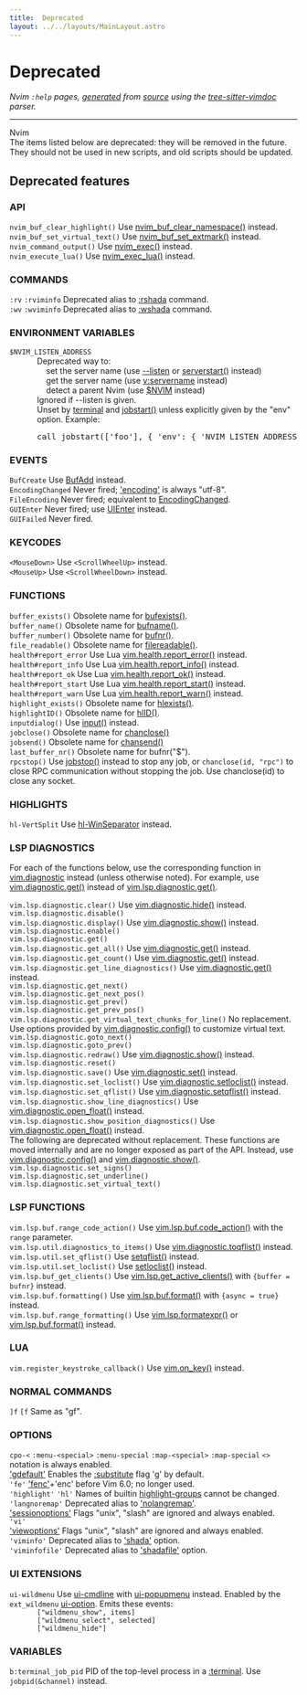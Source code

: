 ```yaml
---
title:  Deprecated
layout: ../../layouts/MainLayout.astro
---
```


  <a name="deprecated.txt"></a><a name="deprecated"></a><h1> Deprecated</h1>
  <p>
    <i>
    Nvim <code>:help</code> pages, <a href="https://github.com/neovim/neovim/blob/master/scripts/gen_help_html.lua">generated</a>
    from <a href="https://github.com/neovim/neovim/blob/master/runtime/doc/deprecated.txt">source</a>
    using the <a href="https://github.com/neovim/tree-sitter-vimdoc">tree-sitter-vimdoc</a> parser.
    </i>
  </p>
  <hr>
  <div class="help-para">
Nvim

</div>
<div class="help-para">
The items listed below are deprecated: they will be removed in the future.
They should not be used in new scripts, and old scripts should be updated.

</div>
<div class="help-para">
<a name="_-deprecated-features"></a><h2 class="help-heading">Deprecated features</h2>


</div>
<div class="help-para">
<a name="_api"></a><h3 class="help-heading">API</h3>

<div class="help-li" style=""> <a name="nvim_buf_clear_highlight()"></a><code class="help-tag">nvim_buf_clear_highlight()</code>	Use <a href="api.html#nvim_buf_clear_namespace()">nvim_buf_clear_namespace()</a> instead.
</div><div class="help-li" style=""> <a name="nvim_buf_set_virtual_text()"></a><code class="help-tag">nvim_buf_set_virtual_text()</code>	Use <a href="api.html#nvim_buf_set_extmark()">nvim_buf_set_extmark()</a> instead.
</div><div class="help-li" style=""> <a name="nvim_command_output()"></a><code class="help-tag">nvim_command_output()</code>	Use <a href="api.html#nvim_exec()">nvim_exec()</a> instead.
</div><div class="help-li" style=""> <a name="nvim_execute_lua()"></a><code class="help-tag">nvim_execute_lua()</code>		Use <a href="api.html#nvim_exec_lua()">nvim_exec_lua()</a> instead.
</div>
</div>
<div class="help-para">
<a name="_commands"></a><h3 class="help-heading">COMMANDS</h3>

<div class="help-li" style=""> <a name="%3Arv"></a><code class="help-tag">:rv</code> <a name="%3Arviminfo"></a><code class="help-tag">:rviminfo</code>		Deprecated alias to <a href="starting.html#%3Arshada">:rshada</a> command.
</div><div class="help-li" style=""> <a name="%3Awv"></a><code class="help-tag">:wv</code> <a name="%3Awviminfo"></a><code class="help-tag">:wviminfo</code>		Deprecated alias to <a href="starting.html#%3Awshada">:wshada</a> command.
</div>
</div>
<div class="help-para">
<a name="_environment-variables"></a><h3 class="help-heading">ENVIRONMENT VARIABLES</h3>

<div class="help-li" style=""> <a name="%24NVIM_LISTEN_ADDRESS"></a><code class="help-tag">$NVIM_LISTEN_ADDRESS</code>
</div><div class="help-li" style="margin-left: 3rem;"> Deprecated way to:
</div><div class="help-li" style="margin-left: 4rem;"> set the server name (use <a href="starting.html#--listen">--listen</a> or <a href="builtin.html#serverstart()">serverstart()</a> instead)
</div><div class="help-li" style="margin-left: 4rem;"> get the server name (use <a href="eval.html#v%3Aservername">v:servername</a> instead)
</div><div class="help-li" style="margin-left: 4rem;"> detect a parent Nvim (use <a href="eval.html#%24NVIM">$NVIM</a> instead)
</div><div class="help-li" style="margin-left: 3rem;"> Ignored if --listen is given.
</div><div class="help-li" style="margin-left: 3rem;"> Unset by <a href="nvim_terminal_emulator.html#terminal">terminal</a> and <a href="builtin.html#jobstart()">jobstart()</a> unless explicitly given by the "env"
    option. Example:<pre>call jobstart(['foo'], { 'env': { 'NVIM_LISTEN_ADDRESS': v:servername  } })</pre>
</div>
</div>
<div class="help-para">
<a name="_events"></a><h3 class="help-heading">EVENTS</h3>

<div class="help-li" style=""> <a name="BufCreate"></a><code class="help-tag">BufCreate</code>		Use <a href="autocmd.html#BufAdd">BufAdd</a> instead.
</div><div class="help-li" style=""> <a name="EncodingChanged"></a><code class="help-tag">EncodingChanged</code>	Never fired; <a href="options.html#'encoding'">'encoding'</a> is always "utf-8".
</div><div class="help-li" style=""> <a name="FileEncoding"></a><code class="help-tag">FileEncoding</code>	Never fired; equivalent to <a href="deprecated.html#EncodingChanged">EncodingChanged</a>.
</div><div class="help-li" style=""> <a name="GUIEnter"></a><code class="help-tag">GUIEnter</code>		Never fired; use <a href="autocmd.html#UIEnter">UIEnter</a> instead.
</div><div class="help-li" style=""> <a name="GUIFailed"></a><code class="help-tag">GUIFailed</code>		Never fired.
</div>
</div>
<div class="help-para">
<a name="_keycodes"></a><h3 class="help-heading">KEYCODES</h3>

<div class="help-li" style=""> <a name="%3CMouseDown%3E"></a><code class="help-tag">&lt;MouseDown&gt;</code>		Use <code>&lt;ScrollWheelUp&gt;</code> instead.
</div><div class="help-li" style=""> <a name="%3CMouseUp%3E"></a><code class="help-tag">&lt;MouseUp&gt;</code>		Use <code>&lt;ScrollWheelDown&gt;</code> instead.
</div>
</div>
<div class="help-para">
<a name="_functions"></a><h3 class="help-heading">FUNCTIONS</h3>

<div class="help-li" style=""> <a name="buffer_exists()"></a><code class="help-tag">buffer_exists()</code>	Obsolete name for <a href="builtin.html#bufexists()">bufexists()</a>.
</div><div class="help-li" style=""> <a name="buffer_name()"></a><code class="help-tag">buffer_name()</code>	Obsolete name for <a href="builtin.html#bufname()">bufname()</a>.
</div><div class="help-li" style=""> <a name="buffer_number()"></a><code class="help-tag">buffer_number()</code>	Obsolete name for <a href="builtin.html#bufnr()">bufnr()</a>.
</div><div class="help-li" style=""> <a name="file_readable()"></a><code class="help-tag">file_readable()</code>	Obsolete name for <a href="builtin.html#filereadable()">filereadable()</a>.
</div><div class="help-li" style=""> <a name="health%23report_error"></a><code class="help-tag">health#report_error</code>	Use Lua <a href="pi_health.html#vim.health.report_error()">vim.health.report_error()</a> instead.
</div><div class="help-li" style=""> <a name="health%23report_info"></a><code class="help-tag">health#report_info</code>	Use Lua <a href="pi_health.html#vim.health.report_info()">vim.health.report_info()</a> instead.
</div><div class="help-li" style=""> <a name="health%23report_ok"></a><code class="help-tag">health#report_ok</code>	Use Lua <a href="pi_health.html#vim.health.report_ok()">vim.health.report_ok()</a> instead.
</div><div class="help-li" style=""> <a name="health%23report_start"></a><code class="help-tag">health#report_start</code>	Use Lua <a href="pi_health.html#vim.health.report_start()">vim.health.report_start()</a> instead.
</div><div class="help-li" style=""> <a name="health%23report_warn"></a><code class="help-tag">health#report_warn</code>	Use Lua <a href="pi_health.html#vim.health.report_warn()">vim.health.report_warn()</a> instead.
</div><div class="help-li" style=""> <a name="highlight_exists()"></a><code class="help-tag">highlight_exists()</code>	Obsolete name for <a href="builtin.html#hlexists()">hlexists()</a>.
</div><div class="help-li" style=""> <a name="highlightID()"></a><code class="help-tag">highlightID()</code>	Obsolete name for <a href="builtin.html#hlID()">hlID()</a>.
</div><div class="help-li" style=""> <a name="inputdialog()"></a><code class="help-tag">inputdialog()</code>	Use <a href="builtin.html#input()">input()</a> instead.
</div><div class="help-li" style=""> <a name="jobclose()"></a><code class="help-tag">jobclose()</code>		Obsolete name for <a href="builtin.html#chanclose()">chanclose()</a>
</div><div class="help-li" style=""> <a name="jobsend()"></a><code class="help-tag">jobsend()</code>		Obsolete name for <a href="builtin.html#chansend()">chansend()</a>
</div><div class="help-li" style=""> <a name="last_buffer_nr()"></a><code class="help-tag">last_buffer_nr()</code>	Obsolete name for bufnr("$").
</div><div class="help-li" style=""> <a name="rpcstop()"></a><code class="help-tag">rpcstop()</code>		Use <a href="builtin.html#jobstop()">jobstop()</a> instead to stop any job, or
			<code>chanclose(id, "rpc")</code> to close RPC communication
			without stopping the job. Use chanclose(id) to close
			any socket.
</div>
</div>
<div class="help-para">
<a name="_highlights"></a><h3 class="help-heading">HIGHLIGHTS</h3>

<div class="help-li" style=""> <a name="hl-VertSplit"></a><code class="help-tag">hl-VertSplit</code>	Use <a href="syntax.html#hl-WinSeparator">hl-WinSeparator</a> instead.
</div>
</div>
<div class="help-para">
<a name="_lsp-diagnostics"></a><h3 class="help-heading">LSP DIAGNOSTICS</h3>

For each of the functions below, use the corresponding function in
<a href="diagnostic.html#vim.diagnostic">vim.diagnostic</a> instead (unless otherwise noted). For example, use
<a href="diagnostic.html#vim.diagnostic.get()">vim.diagnostic.get()</a> instead of <a href="deprecated.html#vim.lsp.diagnostic.get()">vim.lsp.diagnostic.get()</a>.

</div>
<div class="help-para">
<div class="help-li" style=""> <a name="vim.lsp.diagnostic.clear()"></a><code class="help-tag">vim.lsp.diagnostic.clear()</code>		Use <a href="diagnostic.html#vim.diagnostic.hide()">vim.diagnostic.hide()</a> instead.
</div><div class="help-li" style=""> <a name="vim.lsp.diagnostic.disable()"></a><code class="help-tag">vim.lsp.diagnostic.disable()</code>
</div><div class="help-li" style=""> <a name="vim.lsp.diagnostic.display()"></a><code class="help-tag">vim.lsp.diagnostic.display()</code>	Use <a href="diagnostic.html#vim.diagnostic.show()">vim.diagnostic.show()</a> instead.
</div><div class="help-li" style=""> <a name="vim.lsp.diagnostic.enable()"></a><code class="help-tag">vim.lsp.diagnostic.enable()</code>
</div><div class="help-li" style=""> <a name="vim.lsp.diagnostic.get()"></a><code class="help-tag">vim.lsp.diagnostic.get()</code>
</div><div class="help-li" style=""> <a name="vim.lsp.diagnostic.get_all()"></a><code class="help-tag">vim.lsp.diagnostic.get_all()</code>	Use <a href="diagnostic.html#vim.diagnostic.get()">vim.diagnostic.get()</a> instead.
</div><div class="help-li" style=""> <a name="vim.lsp.diagnostic.get_count()"></a><code class="help-tag">vim.lsp.diagnostic.get_count()</code>	Use <a href="diagnostic.html#vim.diagnostic.get()">vim.diagnostic.get()</a> instead.
</div><div class="help-li" style=""> <a name="vim.lsp.diagnostic.get_line_diagnostics()"></a><code class="help-tag">vim.lsp.diagnostic.get_line_diagnostics()</code> Use <a href="diagnostic.html#vim.diagnostic.get()">vim.diagnostic.get()</a> instead.
</div><div class="help-li" style=""> <a name="vim.lsp.diagnostic.get_next()"></a><code class="help-tag">vim.lsp.diagnostic.get_next()</code>
</div><div class="help-li" style=""> <a name="vim.lsp.diagnostic.get_next_pos()"></a><code class="help-tag">vim.lsp.diagnostic.get_next_pos()</code>
</div><div class="help-li" style=""> <a name="vim.lsp.diagnostic.get_prev()"></a><code class="help-tag">vim.lsp.diagnostic.get_prev()</code>
</div><div class="help-li" style=""> <a name="vim.lsp.diagnostic.get_prev_pos()"></a><code class="help-tag">vim.lsp.diagnostic.get_prev_pos()</code>
</div><div class="help-li" style=""> <a name="vim.lsp.diagnostic.get_virtual_text_chunks_for_line()"></a><code class="help-tag">vim.lsp.diagnostic.get_virtual_text_chunks_for_line()</code> No replacement. Use
  options provided by <a href="diagnostic.html#vim.diagnostic.config()">vim.diagnostic.config()</a> to customize virtual text.
</div><div class="help-li" style=""> <a name="vim.lsp.diagnostic.goto_next()"></a><code class="help-tag">vim.lsp.diagnostic.goto_next()</code>
</div><div class="help-li" style=""> <a name="vim.lsp.diagnostic.goto_prev()"></a><code class="help-tag">vim.lsp.diagnostic.goto_prev()</code>
</div><div class="help-li" style=""> <a name="vim.lsp.diagnostic.redraw()"></a><code class="help-tag">vim.lsp.diagnostic.redraw()</code>		Use <a href="diagnostic.html#vim.diagnostic.show()">vim.diagnostic.show()</a> instead.
</div><div class="help-li" style=""> <a name="vim.lsp.diagnostic.reset()"></a><code class="help-tag">vim.lsp.diagnostic.reset()</code>
</div><div class="help-li" style=""> <a name="vim.lsp.diagnostic.save()"></a><code class="help-tag">vim.lsp.diagnostic.save()</code>		Use <a href="diagnostic.html#vim.diagnostic.set()">vim.diagnostic.set()</a> instead.
</div><div class="help-li" style=""> <a name="vim.lsp.diagnostic.set_loclist()"></a><code class="help-tag">vim.lsp.diagnostic.set_loclist()</code>	Use <a href="diagnostic.html#vim.diagnostic.setloclist()">vim.diagnostic.setloclist()</a> instead.
</div><div class="help-li" style=""> <a name="vim.lsp.diagnostic.set_qflist()"></a><code class="help-tag">vim.lsp.diagnostic.set_qflist()</code>	Use <a href="diagnostic.html#vim.diagnostic.setqflist()">vim.diagnostic.setqflist()</a> instead.
</div><div class="help-li" style=""> <a name="vim.lsp.diagnostic.show_line_diagnostics()"></a><code class="help-tag">vim.lsp.diagnostic.show_line_diagnostics()</code> Use <a href="diagnostic.html#vim.diagnostic.open_float()">vim.diagnostic.open_float()</a> instead.
</div><div class="help-li" style=""> <a name="vim.lsp.diagnostic.show_position_diagnostics()"></a><code class="help-tag">vim.lsp.diagnostic.show_position_diagnostics()</code> Use <a href="diagnostic.html#vim.diagnostic.open_float()">vim.diagnostic.open_float()</a> instead.
</div>
</div>
<div class="help-para">
The following are deprecated without replacement. These functions are moved
internally and are no longer exposed as part of the API. Instead, use
<a href="diagnostic.html#vim.diagnostic.config()">vim.diagnostic.config()</a> and <a href="diagnostic.html#vim.diagnostic.show()">vim.diagnostic.show()</a>.

</div>
<div class="help-para">
<div class="help-li" style=""> <a name="vim.lsp.diagnostic.set_signs()"></a><code class="help-tag">vim.lsp.diagnostic.set_signs()</code>
</div><div class="help-li" style=""> <a name="vim.lsp.diagnostic.set_underline()"></a><code class="help-tag">vim.lsp.diagnostic.set_underline()</code>
</div><div class="help-li" style=""> <a name="vim.lsp.diagnostic.set_virtual_text()"></a><code class="help-tag">vim.lsp.diagnostic.set_virtual_text()</code>
</div>
</div>
<div class="help-para">
<a name="_lsp-functions"></a><h3 class="help-heading">LSP FUNCTIONS</h3>

<div class="help-li" style=""> <a name="vim.lsp.buf.range_code_action()"></a><code class="help-tag">vim.lsp.buf.range_code_action()</code>	Use <a href="lsp.html#vim.lsp.buf.code_action()">vim.lsp.buf.code_action()</a> with
					the <code>range</code> parameter.
</div><div class="help-li" style=""> <a name="vim.lsp.util.diagnostics_to_items()"></a><code class="help-tag">vim.lsp.util.diagnostics_to_items()</code>	Use <a href="diagnostic.html#vim.diagnostic.toqflist()">vim.diagnostic.toqflist()</a> instead.
</div><div class="help-li" style=""> <a name="vim.lsp.util.set_qflist()"></a><code class="help-tag">vim.lsp.util.set_qflist()</code>		Use <a href="builtin.html#setqflist()">setqflist()</a> instead.
</div><div class="help-li" style=""> <a name="vim.lsp.util.set_loclist()"></a><code class="help-tag">vim.lsp.util.set_loclist()</code>		Use <a href="builtin.html#setloclist()">setloclist()</a> instead.
</div><div class="help-li" style=""> <a name="vim.lsp.buf_get_clients()"></a><code class="help-tag">vim.lsp.buf_get_clients()</code>		Use <a href="lsp.html#vim.lsp.get_active_clients()">vim.lsp.get_active_clients()</a> with
                                        <code>{buffer = bufnr}</code> instead.
</div><div class="help-li" style=""> <a name="vim.lsp.buf.formatting()"></a><code class="help-tag">vim.lsp.buf.formatting()</code>		Use <a href="lsp.html#vim.lsp.buf.format()">vim.lsp.buf.format()</a> with
					<code>{async = true}</code> instead.
</div><div class="help-li" style=""> <a name="vim.lsp.buf.range_formatting()"></a><code class="help-tag">vim.lsp.buf.range_formatting()</code>	Use <a href="lsp.html#vim.lsp.formatexpr()">vim.lsp.formatexpr()</a>
					or <a href="lsp.html#vim.lsp.buf.format()">vim.lsp.buf.format()</a> instead.
</div>
</div>
<div class="help-para">
<a name="_lua"></a><h3 class="help-heading">LUA</h3>

<div class="help-li" style=""> <a name="vim.register_keystroke_callback()"></a><code class="help-tag">vim.register_keystroke_callback()</code> 	Use <a href="lua.html#vim.on_key()">vim.on_key()</a> instead.
</div>
</div>
<div class="help-para">
<a name="_normal-commands"></a><h3 class="help-heading">NORMAL COMMANDS</h3>

<div class="help-li" style=""> <a name="%5Df"></a><code class="help-tag">]f</code> <a name="%5Bf"></a><code class="help-tag">[f</code>		Same as "gf".
</div>
</div>
<div class="help-para">
<a name="_options"></a><h3 class="help-heading">OPTIONS</h3>

<div class="help-li" style=""> <a name="cpo-%3C"></a><code class="help-tag">cpo-&lt;</code> <a name="%3Amenu-%3Cspecial%3E"></a><code class="help-tag">:menu-&lt;special&gt;</code> <a name="%3Amenu-special"></a><code class="help-tag">:menu-special</code> <a name="%3Amap-%3Cspecial%3E"></a><code class="help-tag">:map-&lt;special&gt;</code> <a name="%3Amap-special"></a><code class="help-tag">:map-special</code>
  <code>&lt;&gt;</code> notation is always enabled.
</div><div class="help-li" style=""> <a href="options.html#'gdefault'">'gdefault'</a>		Enables the <a href="change.html#%3Asubstitute">:substitute</a> flag 'g' by default.
</div><div class="help-li" style=""> <a name="'fe'"></a><code class="help-tag">'fe'</code>		<a href="options.html#'fenc'">'fenc'</a>+'enc' before Vim 6.0; no longer used.
</div><div class="help-li" style=""> <a name="'highlight'"></a><code class="help-tag">'highlight'</code> <a name="'hl'"></a><code class="help-tag">'hl'</code>	Names of builtin <a href="syntax.html#highlight-groups">highlight-groups</a> cannot be changed.
</div><div class="help-li" style=""> <a name="'langnoremap'"></a><code class="help-tag">'langnoremap'</code>	Deprecated alias to <a href="options.html#'nolangremap'">'nolangremap'</a>.
</div><div class="help-li" style=""> <a href="options.html#'sessionoptions'">'sessionoptions'</a>	Flags "unix", "slash" are ignored and always enabled.
</div><div class="help-li" style=""> <a name="'vi'"></a><code class="help-tag">'vi'</code>
</div><div class="help-li" style=""> <a href="options.html#'viewoptions'">'viewoptions'</a>		Flags "unix", "slash" are ignored and always enabled.
</div><div class="help-li" style=""> <a name="'viminfo'"></a><code class="help-tag">'viminfo'</code>		Deprecated alias to <a href="options.html#'shada'">'shada'</a> option.
</div><div class="help-li" style=""> <a name="'viminfofile'"></a><code class="help-tag">'viminfofile'</code>	Deprecated alias to <a href="options.html#'shadafile'">'shadafile'</a> option.
</div>
</div>
<div class="help-para">
<a name="_ui-extensions"></a><h3 class="help-heading">UI EXTENSIONS</h3>

<div class="help-li" style=""> <a name="ui-wildmenu"></a><code class="help-tag">ui-wildmenu</code>		Use <a href="ui.html#ui-cmdline">ui-cmdline</a> with <a href="ui.html#ui-popupmenu">ui-popupmenu</a> instead. Enabled
			by the <code>ext_wildmenu</code> <a href="ui.html#ui-option">ui-option</a>. Emits these events:
</div><div class="help-li" style="margin-left: 3rem;"> <code>["wildmenu_show", items]</code>
</div><div class="help-li" style="margin-left: 3rem;"> <code>["wildmenu_select", selected]</code>
</div><div class="help-li" style="margin-left: 3rem;"> <code>["wildmenu_hide"]</code>
</div>
</div>
<div class="help-para">
<a name="_variables"></a><h3 class="help-heading">VARIABLES</h3>

<div class="help-li" style=""> <a name="b%3Aterminal_job_pid"></a><code class="help-tag">b:terminal_job_pid</code>	PID of the top-level process in a <a href="various.html#%3Aterminal">:terminal</a>.
			Use <code>jobpid(&amp;channel)</code> instead.
</div>
</div>

  
  